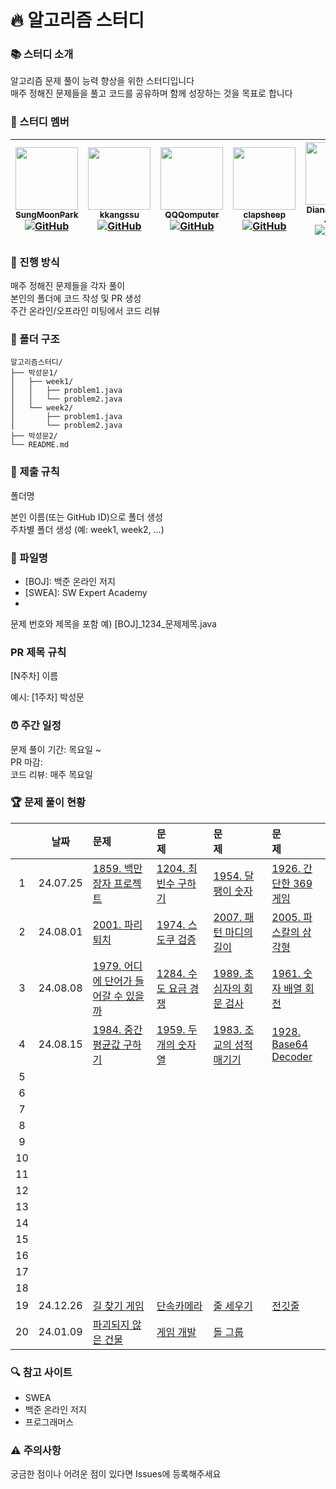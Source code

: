 # 🔥 알고리즘 스터디
### 📚 스터디 소개

알고리즘 문제 풀이 능력 향상을 위한 스터디입니다<br>
매주 정해진 문제들을 풀고 코드를 공유하며 함께 성장하는 것을 목표로 합니다

### 👥 스터디 멤버

|[<img src="https://github.com/SungMoonPark.png" width="100px;"/><br/><sub><b>SungMoonPark</b></sub>](https://github.com/SungMoonPark)<br/>[![GitHub](https://img.shields.io/badge/GitHub-181717?style=flat&logo=github&logoColor=white)](https://github.com/SungMoonPark)|[<img src="https://github.com/kkangssu.png" width="100px;"/><br/><sub><b>kkangssu</b></sub>](https://github.com/kkangssu)<br/>[![GitHub](https://img.shields.io/badge/GitHub-181717?style=flat&logo=github&logoColor=white)](https://github.com/kkangssu)|[<img src="https://github.com/QQQomputer.png" width="100px;"/><br/><sub><b>QQQomputer</b></sub>](https://github.com/QQQomputer)<br/>[![GitHub](https://img.shields.io/badge/GitHub-181717?style=flat&logo=github&logoColor=white)](https://github.com/QQQomputer)|[<img src="https://github.com/clapsheep.png" width="100px;"/><br/><sub><b>clapsheep</b></sub>](https://github.com/clapsheep)<br/>[![GitHub](https://img.shields.io/badge/GitHub-181717?style=flat&logo=github&logoColor=white)](https://github.com/clapsheep)|[<img src="https://github.com/EliteZer0.png" width="100px;"/><br/><sub><b>Diana Yeyoung Jeong</b></sub>](https://github.com/EliteZer0)<br/>[![GitHub](https://img.shields.io/badge/GitHub-181717?style=flat&logo=github&logoColor=white)](https://github.com/EliteZer0)|[<img src="https://github.com/rpeowiqu.png" width="100px;"/><br/><sub><b>JaeSeoHan</b></sub>](https://github.com/rpeowiqu)<br/>[![GitHub](https://img.shields.io/badge/GitHub-181717?style=flat&logo=github&logoColor=white)](https://github.com/rpeowiqu)|
|:---:|:---:|:---:|:---:|:---:|:---:|

### 📅 진행 방식

매주 정해진 문제들을 각자 풀이<br>
본인의 폴더에 코드 작성 및 PR 생성<br>
주간 온라인/오프라인 미팅에서 코드 리뷰

### 📁 폴더 구조
```
알고리즘스터디/
├── 박성문1/
│   ├── week1/
│   │   ├── problem1.java
│   │   └── problem2.java
│   └── week2/
│       ├── problem1.java
│       └── problem2.java
├── 박성문2/
└── README.md
```

### 📌 제출 규칙

폴더명

본인 이름(또는 GitHub ID)으로 폴더 생성<br>
주차별 폴더 생성 (예: week1, week2, ...)

### 📌 파일명
- [BOJ]: 백준 온라인 저지
- [SWEA]: SW Expert Academy
- [PGS]: 프로그래머스

문제 번호와 제목을 포함
예) [BOJ]_1234_문제제목.java

### PR 제목 규칙
[N주차] 이름

예시: [1주차] 박성문


### ⏰ 주간 일정

문제 풀이 기간: 목요일 ~ <br>
PR 마감:<br>
코드 리뷰: 매주 목요일<br>

### 🏆 문제 풀이 현황
|  | 날짜 | 문제&nbsp;&nbsp;&nbsp;&nbsp;&nbsp;&nbsp;&nbsp;&nbsp;&nbsp;&nbsp;&nbsp;&nbsp; | 문제&nbsp;&nbsp;&nbsp;&nbsp;&nbsp;&nbsp;&nbsp;&nbsp;&nbsp;&nbsp;&nbsp;&nbsp; | 문제&nbsp;&nbsp;&nbsp;&nbsp;&nbsp;&nbsp;&nbsp;&nbsp;&nbsp;&nbsp;&nbsp;&nbsp; | 문제&nbsp;&nbsp;&nbsp;&nbsp;&nbsp;&nbsp;&nbsp;&nbsp;&nbsp;&nbsp;&nbsp;&nbsp; |
|:---:|:---:|:---|:---|:---|:---|
| 1 | 24.07.25 | [1859. 백만 장자 프로젝트][1] | [1204. 최빈수 구하기][2] | [1954. 달팽이 숫자][3] | [1926. 간단한 369게임][4] |
| 2 | 24.08.01 | [2001. 파리 퇴치][5] | [1974. 스도쿠 검증][6] | [2007. 패턴 마디의 길이][7] | [2005. 파스칼의 삼각형][8] |
| 3 | 24.08.08 | [1979. 어디에 단어가 들어갈 수 있을까][9] | [1284. 수도 요금 경쟁][10] | [1989. 초심자의 회문 검사][11] | [1961. 숫자 배열 회전][12] |
| 4 | 24.08.15 | [1984. 중간 평균값 구하기][13] | [1959. 두 개의 숫자열][14] | [1983. 조교의 성적 매기기][15] | [1928. Base64 Decoder][16] |
| 5 | | | | | |
| 6 | | | | | |
| 7 | | | | | |
| 8 | | | | | |
| 9 | | | | | |
| 10 | | | | | |
| 11 | | | | | |
| 12 | | | | | |
| 13 | | | | | |
| 14 | | | | | |
| 15 | | | | | |
| 16 | | | | | |
| 17 | | | | | |
| 18 | | | | | |
| 19 | 24.12.26 | [길 찾기 게임][73] | [단속카메라][74] | [줄 세우기][75] | [전깃줄][76] |
| 20 | 24.01.09 | [파괴되지 않은 건물][77] | [게임 개발][78] | [돌 그룹][79] | |

[1]: https://swexpertacademy.com/main/code/problem/problemDetail.do?contestProbId=AV5LrsUaDxcDFAXc&
[2]: https://swexpertacademy.com/main/code/problem/problemDetail.do?contestProbId=AV13zo1KAAACFAYh
[3]: https://swexpertacademy.com/main/code/problem/problemDetail.do?contestProbId=AV5PobmqAPoDFAUq
[4]: https://swexpertacademy.com/main/code/problem/problemDetail.do?contestProbId=AV5PTeo6AHUDFAUq
[5]: https://swexpertacademy.com/main/code/problem/problemDetail.do?contestProbId=AV5PzOCKAigDFAUq
[6]: https://swexpertacademy.com/main/code/problem/problemDetail.do?contestProbId=AV5Psz16AYEDFAUq
[7]: https://swexpertacademy.com/main/code/problem/problemDetail.do?contestProbId=AV5P1kNKAl8DFAUq
[8]: https://swexpertacademy.com/main/code/problem/problemDetail.do?contestProbId=AV5P0-h6Ak4DFAUq
[9]: https://swexpertacademy.com/main/code/problem/problemDetail.do?contestProbId=AV5PuPq6AaQDFAUq&
[10]: https://swexpertacademy.com/main/code/problem/problemDetail.do?contestProbId=AV189xUaI8UCFAZN
[11]: https://swexpertacademy.com/main/code/problem/problemDetail.do?contestProbId=AV5PyTLqAf4DFAUq
[12]: https://swexpertacademy.com/main/code/problem/problemDetail.do?contestProbId=AV5Pq-OKAVYDFAUq
[13]: https://swexpertacademy.com/main/code/problem/problemDetail.do?contestProbId=AV5Pw_-KAdcDFAUq
[14]: https://swexpertacademy.com/main/code/problem/problemDetail.do?contestProbId=AV5PpoFaAS4DFAUq
[15]: https://swexpertacademy.com/main/code/problem/problemDetail.do?contestProbId=AV5PwGK6AcIDFAUq
[16]: https://swexpertacademy.com/main/code/problem/problemDetail.do?contestProbId=AV5PR4DKAG0DFAUq
[73]: https://school.programmers.co.kr/learn/courses/30/lessons/42892
[74]: https://school.programmers.co.kr/learn/courses/30/lessons/42884
[75]: https://www.acmicpc.net/problem/2252
[76]: https://www.acmicpc.net/problem/2565
[77]: https://school.programmers.co.kr/learn/courses/30/lessons/92344
[78]: https://www.acmicpc.net/problem/1516
[79]: https://www.acmicpc.net/problem/12886

### 🔍 참고 사이트

- SWEA
- 백준 온라인 저지
- 프로그래머스

### ⚠️ 주의사항

궁금한 점이나 어려운 점이 있다면 Issues에 등록해주세요
